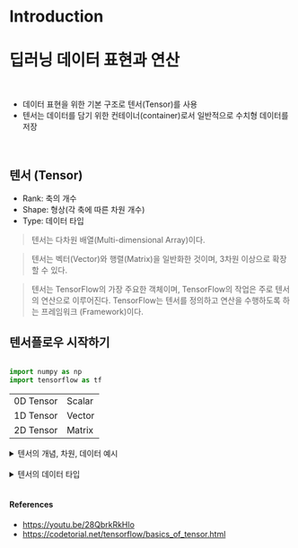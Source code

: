 Introduction
============

# **딥러닝 데이터 표현과 연산**

<br>

- 데이터 표현을 위한 기본 구조로 텐서(Tensor)를 사용
- 텐서는 데이터를 담기 위한 컨테이너(container)로서 일반적으로 수치형 데이터를 저장

<br>

## 텐서 (Tensor)

- Rank: 축의 개수
- Shape: 형상(각 축에 따른 차원 개수)
- Type: 데이터 타입

> 텐서는 다차원 배열(Multi-dimensional Array)이다.

> 텐서는 벡터(Vector)와 행렬(Matrix)을 일반화한 것이며, 3차원 이상으로 확장할 수 있다.

> 텐서는 TensorFlow의 가장 주요한 객체이며, TensorFlow의 작업은 주로 텐서의 연산으로 이루어진다. TensorFlow는 텐서를 정의하고 연산을 수행하도록 하는 프레임워크 (Framework)이다.


## 텐서플로우 시작하기

```python

import numpy as np
import tensorflow as tf

```

<table>
<tr>
<td> 0D Tensor</td> <td> Scalar</td>
</tr>
<tr>
<td> 1D Tensor</td> <td> Vector</td>
</tr>
<tr>
<td> 2D Tensor</td> <td> Matrix</td>
</tr>
</table>

<details>
<summary> 텐서의 개념, 차원, 데이터 예시 </summary>

##

## 0D Tensor(i.e. Scalar)

- 하나의 숫자를 담고 있는 텐서(tensor)
- 축과 형상이 없음

```python
t0 = tf.constant(1)
print(t0)
print(tf.rank(t0))

## tf.Tensor(1, shape=(), dtype=int32)
## tf.Tensor(0, shape=(), dtype=int32)
```
<br>

## 1D Tensor(Vector)

- 값들을 저장한 리스트와 유사한 텐서
- 하나의 축이 존재

```python
t1 = tf.constant([1, 2, 3])
print(t1)
print(tf.rank(t1))

## tf.Tensor([1,2,3], shape=(3,), dtype=int32)
## tf.Tensor(1, shape=(), dtype=int32)
```

<br>

## 2D Tensor(Matrix)

- 행렬과 같은 모양으로 두개의 축이 존재
- 일반적인 수치, 통계 데이터셋이 해당
- 주로 샘플(samples)과 특성(features)을 가진 구조로 사용

```python
t2 = tf.constant([[1, 2, 3],
                  [4, 5, 6],
                  [7, 8, 9]])
print(t2)
print(tf.rank(t2))

## tf.Tensor([[1, 2, 3],
              [4, 5, 6],
              [7, 8, 9]], shape=(3,3), dtype=int32)
## tf.Tensor(2, shape=(), dtype=int32)
```

<br>


## 3D Tensor

- 큐브(cube)와 같은 모양으로 세 개의 축이 존재
- 데이터가 연속된 시퀀스 데이터나 시간 축이 포함된 시계열 데이터에 해당
- 주식 가격 데이터셋, 시간에 따른 질병 발병 데이터 등이 존재
- 주로 샘플(samples), 타임스텝(timesteps), 특성(features)을 가진 구조로 사용

```python
t3 = tf.constant([[[1, 2, 3],
                  [4, 5, 6],
                  [7, 8, 9]],
                  [[1, 2, 3],
                  [4, 5, 6],
                  [7, 8, 9]],
                  [[1, 2, 3],
                  [4, 5, 6],
                  [7, 8, 9]]])
print(t3)
print(tf.rank(t3))

## tf.Tensor([[[1, 2, 3],
                  [4, 5, 6],
                  [7, 8, 9]]
                  
                  [[1, 2, 3],
                  [4, 5, 6],
                  [7, 8, 9]]
                  
                  [[1, 2, 3],
                  [4, 5, 6],
                  [7, 8, 9]]], shape=(3,3,3), dtype=int32)
## tf.Tensor(3, shape=(), dtype=int32)
```

<br>

## 4D Tensor

- 4개의 축
- 컬러 이미지 데이터가 대표적인 사례(흑백 이미지 데이터는 3D Tensor로 가능)
- 주로 샘플(samples), 높이(height), 너비(width), 컬러 채널(channel)을 가진 구조로 사용

<br>

## 5D Tensor

- 5개의 축
- 비디오 데이터가 대표적인 사례
- 주로 샘플(samples), 프레임(frames), 높이(height), 너비(width), 컬러 채널(channel)을 가진 구조로 사용

</details>

<br>

<details>
<summary> 텐서의 데이터 타입</summary>

##

## 텐서의 데이터 타입

<br>



</details>

<br>

#### References

- https://youtu.be/28QbrkRkHlo
- https://codetorial.net/tensorflow/basics_of_tensor.html

